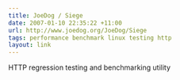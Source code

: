 ```yaml
---
title: JoeDog / Siege
date: 2007-01-10 22:35:22 +11:00
url: http://www.joedog.org/JoeDog/Siege
tags: performance benchmark linux testing http
layout: link
---
```

HTTP regression testing and benchmarking utility
